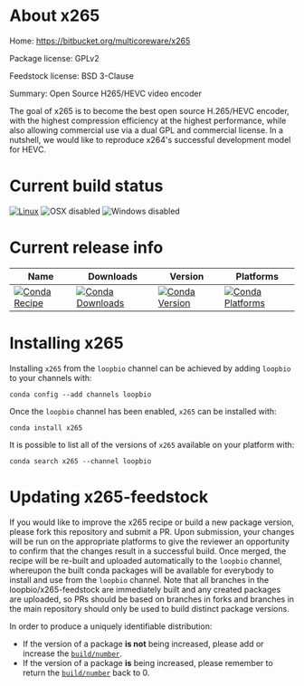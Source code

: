 About x265
==========

Home: https://bitbucket.org/multicoreware/x265

Package license: GPLv2

Feedstock license: BSD 3-Clause

Summary: Open Source H265/HEVC video encoder

The goal of x265 is to become the best open source H.265/HEVC encoder,
with the highest compression efficiency at the highest performance,
while also allowing commercial use via a dual GPL and commercial license.
In a nutshell, we would like to reproduce x264's successful development
model for HEVC.


Current build status
====================

[![Linux](https://img.shields.io/circleci/project/github/loopbio/x265-feedstock/master.svg?label=Linux)](https://circleci.com/gh/loopbio/x265-feedstock)
![OSX disabled](https://img.shields.io/badge/OSX-disabled-lightgrey.svg)
![Windows disabled](https://img.shields.io/badge/Windows-disabled-lightgrey.svg)

Current release info
====================

| Name | Downloads | Version | Platforms |
| --- | --- | --- | --- |
| [![Conda Recipe](https://img.shields.io/badge/recipe-x265-green.svg)](https://anaconda.org/loopbio/x265) | [![Conda Downloads](https://img.shields.io/conda/dn/loopbio/x265.svg)](https://anaconda.org/loopbio/x265) | [![Conda Version](https://img.shields.io/conda/vn/loopbio/x265.svg)](https://anaconda.org/loopbio/x265) | [![Conda Platforms](https://img.shields.io/conda/pn/loopbio/x265.svg)](https://anaconda.org/loopbio/x265) |

Installing x265
===============

Installing `x265` from the `loopbio` channel can be achieved by adding `loopbio` to your channels with:

```
conda config --add channels loopbio
```

Once the `loopbio` channel has been enabled, `x265` can be installed with:

```
conda install x265
```

It is possible to list all of the versions of `x265` available on your platform with:

```
conda search x265 --channel loopbio
```




Updating x265-feedstock
=======================

If you would like to improve the x265 recipe or build a new
package version, please fork this repository and submit a PR. Upon submission,
your changes will be run on the appropriate platforms to give the reviewer an
opportunity to confirm that the changes result in a successful build. Once
merged, the recipe will be re-built and uploaded automatically to the
`loopbio` channel, whereupon the built conda packages will be available for
everybody to install and use from the `loopbio` channel.
Note that all branches in the loopbio/x265-feedstock are
immediately built and any created packages are uploaded, so PRs should be based
on branches in forks and branches in the main repository should only be used to
build distinct package versions.

In order to produce a uniquely identifiable distribution:
 * If the version of a package **is not** being increased, please add or increase
   the [``build/number``](http://conda.pydata.org/docs/building/meta-yaml.html#build-number-and-string).
 * If the version of a package **is** being increased, please remember to return
   the [``build/number``](http://conda.pydata.org/docs/building/meta-yaml.html#build-number-and-string)
   back to 0.